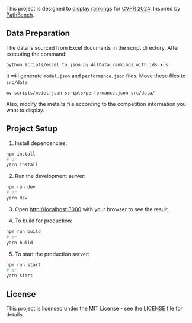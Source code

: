 This project is designed to [display rankings](https://tonyh2021.github.io/model-bench-24) for [CVPR 2024](https://www.codabench.org/competitions/1847/). Inspired by [PathBench](https://github.com/birkhoffkiki/PathBench).

## Data Preparation

The data is sourced from Excel documents in the script directory. After executing the command:

```
python scripts/excel_to_json.py AllData_rankings_with_ids.xls
```

It will generate `model.json` and `performance.json` files.
Move these files to `src/data`:

```
mv scripts/model.json scripts/performance.json src/data/
```

Also, modify the meta.ts file according to the competition information you want to display.

## Project Setup

1. Install dependencies:

```bash
npm install
# or
yarn install
```

2. Run the development server:

```bash
npm run dev
# or
yarn dev
```

3. Open [http://localhost:3000](http://localhost:3000) with your browser to see the result.

4. To build for production:

```bash
npm run build
# or
yarn build
```

5. To start the production server:

```bash
npm run start
# or
yarn start
```

## License

This project is licensed under the MIT License - see the [LICENSE](LICENSE) file for details.
